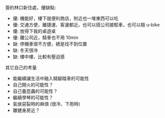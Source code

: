 
簽約林口新住處，優缺點: 
- 優: 機能好，樓下就便利商店，附近也一堆東西可以吃
- 優: 交通方便，離捷運、客運都近。也可以搭公司接駁車，也可以騎 u-bike
- 優: 放得下我的桌遊桌
- 優: 離公司近，騎車也不用 10min
- 缺: 停機車很不方便，總是找不到位置
- 缺: 冬天很冷
- 缺: 樓中樓，比較有壓迫感

其它自己的考量
- 能繼續讓生活中融入騎腳踏車的可能性
- 自己開火的可能性？
- 自己養昆蟲的可能性？
- 繼續學琴的可能性？
- 氣侯惡裂時的麻煩 (很冷、下雨時)
- 離健身房近？